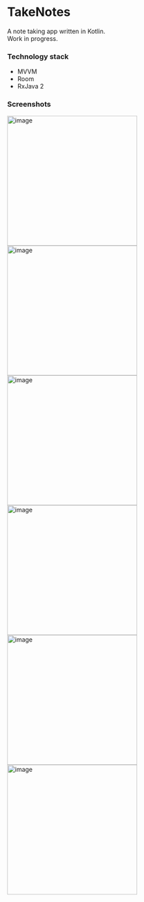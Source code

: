 # TakeNotes
A note taking app written in Kotlin.  
Work in progress.

### Technology stack
- MVVM
- Room
- RxJava 2

### Screenshots
<img width="300" alt="image" src="https://user-images.githubusercontent.com/55063125/81307235-20986900-9089-11ea-9882-095dc1a0d8c7.png">

<img width="300" alt="image" src="https://user-images.githubusercontent.com/55063125/81307367-4160be80-9089-11ea-9140-de158560ab6c.png">

<img width="300" alt="image" src="https://user-images.githubusercontent.com/55063125/81307518-6ce3a900-9089-11ea-966d-0c8231e4e40b.png">

<img width="300" alt="image" src="https://user-images.githubusercontent.com/55063125/81307617-8ab10e00-9089-11ea-86ed-bb43dc9d67cb.png">

<img width="300" alt="image" src="https://user-images.githubusercontent.com/55063125/81307964-ea0f1e00-9089-11ea-9a0b-4120540eb1a8.png">

<img width="300" alt="image" src="https://user-images.githubusercontent.com/55063125/81308028-ff844800-9089-11ea-8a16-ddb962fbcd6d.png">
